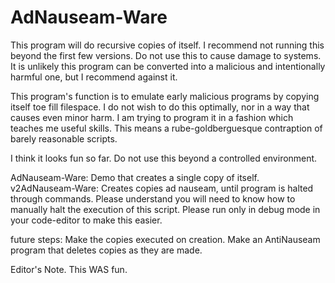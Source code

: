 # AdNauseam-Ware
This program will do recursive copies of itself. I recommend not running this beyond the first few versions. Do not use this to cause damage to systems.
It is unlikely this program can be converted into a malicious and intentionally harmful one, but I recommend against it.

This program's function is to emulate early malicious programs by copying itself toe fill filespace.
I do not wish to do this optimally, nor in a way that causes even minor harm.
I am trying to program it in a fashion which teaches me useful skills.
This means a rube-goldberguesque contraption of barely reasonable scripts.

I think it looks fun so far. Do not use this beyond a controlled environment.


AdNauseam-Ware:
Demo that creates a single copy of itself.
v2AdNauseam-Ware:
Creates copies ad nauseam, until program is halted through commands. Please understand you will need to know how to manually halt the execution of this script.
Please run only in debug mode in your code-editor to make this easier.

future steps:
Make the copies executed on creation.
Make an AntiNauseam program that deletes copies as they are made.

Editor's Note. This WAS fun.
